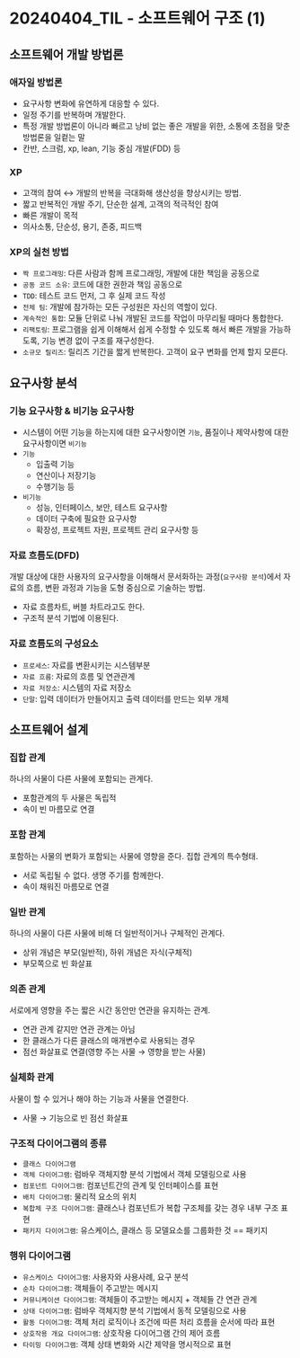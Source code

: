 # 20240404_TIL - 소프트웨어 구조 (1)

## 소프트웨어 개발 방법론

### 애자일 방법론

- 요구사항 변화에 유연하게 대응할 수 있다.
- 일정 주기를 반복하며 개발한다.
- 특정 개발 방법론이 아니라 빠르고 낭비 없는 좋은 개발을 위한, 소통에 초점을 맞춘 방법론을 일컽는 말
- 칸반, 스크럼, xp, lean, 기능 중심 개발(FDD) 등

### XP

- 고객의 참여 ↔ 개발의 반복을 극대화해 생산성을 향상시키는 방법.
- 짧고 반복적인 개발 주기, 단순한 설계, 고객의 적극적인 참여
- 빠른 개발이 목적
- 의사소통, 단순성, 용기, 존중, 피드백

### XP의 실천 방법

- `짝 프로그래밍`: 다른 사람과 함께 프로그래밍, 개발에 대한 책임을 공동으로
- `공동 코드 소유`: 코드에 대한 권한과 책임 공동으로
- `TDD`: 테스트 코드 먼저, 그 후 실제 코드 작성
- `전체 팀`: 개발에 참가하는 모든 구성원은 자신의 역할이 있다.
- `계속적인 통합`: 모듈 단위로 나눠 개발된 코드를 작업이 마무리될 때마다 통합한다.
- `리팩토링`: 프로그램을 쉽게 이해해서 쉽게 수정할 수 있도록 해서 빠른 개발을 가능하도록, 기능 변경 없이 구조를 재구성한다.
- `소규모 릴리즈`: 릴리즈 기간을 짧게 반복한다. 고객이 요구 변화를 언제 할지 모른다.

## 요구사항 분석

### 기능 요구사항 & 비기능 요구사항

- 시스템이 어떤 기능을 하는지에 대한 요구사항이면 `기능`, 품질이나 제약사항에 대한 요구사항이면 `비기능`
- `기능`
    - 입출력 기능
    - 연산이나 저장기능
    - 수행기능 등
- `비기능`
    - 성능, 인터페이스, 보안, 테스트 요구사항
    - 데이터 구축에 필요한 요구사항
    - 확장성, 프로젝트 자원, 프로젝트 관리 요구사항 등

### 자료 흐름도(DFD)

개발 대상에 대한 사용자의 요구사항을 이해해서 문서화하는 과정(`요구사항 분석`)에서 자료의 흐름, 변환 과정과 기능을 도형 중심으로 기술하는 방법. 

- 자료 흐름차트, 버블 차트라고도 한다.
- 구조적 분석 기법에 이용된다.

### 자료 흐름도의 구성요소

- `프로세스`: 자료를 변환시키는 시스템부분
- `자료 흐름`: 자료의 흐름 및 연관관계
- `자료 저장소`: 시스템의 자료 저장소
- `단말`: 입력 데이터가 만들어지고 출력 데이터를 만드는 외부 개체

## 소프트웨어 설계

### 집합 관계

하나의 사물이 다른 사물에 포함되는 관계다.

- 포함관계의 두 사물은 독립적
- 속이 빈 마름모로 연결

### 포함 관계

포함하는 사물의 변화가 포함되는 사물에 영향을 준다. 집합 관계의 특수형태.

- 서로 독립될 수 없다. 생명 주기를 함께한다.
- 속이 채워진 마름모로 연결

### 일반 관계

하나의 사물이 다른 사물에 비해 더 일반적이거나 구체적인 관계다.

- 상위 개념은 부모(일반적), 하위 개념은 자식(구체적)
- 부모쪽으로 빈 화살표

### 의존 관계

서로에게 영향을 주는 짧은 시간 동안만 연관을 유지하는 관계. 

- 연관 관계 같지만 연관 관계는 아님
- 한 클래스가 다른 클래스의 매개변수로 사용되는 경우
- 점선 화살표로 연결(영향 주는 사물 → 영향을 받는 사물)

### 실체화 관계

사물이 할 수 있거나 해야 하는 기능과 사물을 연결한다.

- 사물 → 기능으로 빈 점선 화살표

### 구조적 다이어그램의 종류

- `클래스 다이어그램`
- `객체 다이어그램`: 럼바우 객체지향 분석 기법에서 객체 모델링으로 사용
- `컴포넌트 다이어그램`: 컴포넌트간의 관계 및 인터페이스를 표현
- `배치 다이어그램`: 물리적 요소의 위치
- `복합체 구조 다이어그램`: 클래스나 컴포넌트가 복합 구조체를 갖는 경우 내부 구조 표현
- `패키지 다이어그램`: 유스케이스, 클래스 등 모델요소를 그룹화한 것 == 패키지

### 행위 다이어그램

- `유스케이스 다이어그램`: 사용자와 사용사례, 요구 분석
- `순차 다이어그램`: 객체들이 주고받는 메시지
- `커뮤니케이션 다이어그램`: 객체들이 주고받는 메시지 + 객체들 간 연관 관계
- `상태 다이어그램`: 럼바우 객체지향 분석 기법에서 동적 모델링으로 사용
- `활동 다이어그램`: 객체 처리 로직이나 조건에 따른 처리 흐름을 순서에 따라 표현
- `상호작용 개요 다이어그램`: 상호작용 다이어그램 간의 제어 흐름
- `타이밍 다이어그램`: 객체 상태 변화와 시간 제약을 명시적으로 표현